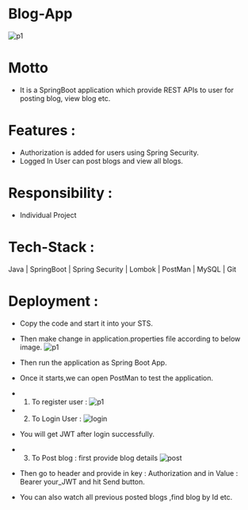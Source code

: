 # Blog-App

![p1](https://user-images.githubusercontent.com/103635442/224432448-125fd142-b0b1-4660-81f5-1fb5c0653c93.jpg)


# Motto
- It is a SpringBoot application which provide REST APIs to user for posting blog, view blog etc.


# Features :
- Authorization is added for users using Spring Security.
- Logged In User can post blogs and view all blogs.

# Responsibility : 
- Individual Project

# Tech-Stack :
  Java | SpringBoot | Spring Security | Lombok | PostMan | MySQL | Git
  
# Deployment :

- Copy the code and start it into your STS.
- Then make change in application.properties file according to below image.
![p1](https://user-images.githubusercontent.com/103635442/224430921-04e25116-68d9-4075-9099-bbca4fee2fff.png)

- Then run the application as Spring Boot App.
- Once it starts,we can open PostMan to test the application.
- 1) To register user :
![p1](https://user-images.githubusercontent.com/103635442/224434119-5c10beb0-117a-498f-b728-98682aab4a21.png)

- 2) To Login User :
![login](https://user-images.githubusercontent.com/103635442/224434228-068e2a60-6f3d-48a8-8aec-cbc7a98b9232.png)
- You will get JWT after login successfully.
 
- 3) To Post blog : first provide blog details
![post](https://user-images.githubusercontent.com/103635442/224434339-28dcc672-2245-471f-b813-adbe5fd23c0b.png)
- Then go to header and provide in key : Authorization and in Value  : Bearer your_JWT and hit Send button.
- You can also watch all previous posted blogs ,find blog by Id etc.

